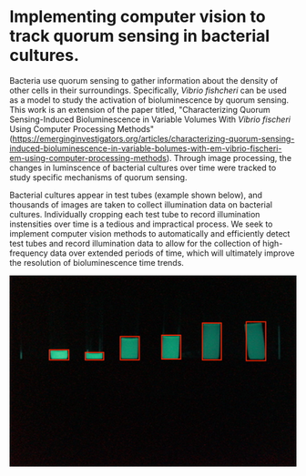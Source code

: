 # Implementing computer vision to track quorum sensing in bacterial cultures.
Bacteria use quorum sensing to gather information about the density of other cells in their surroundings. Specifically, *Vibrio fishcheri* can be used as a model to study the activation of bioluminescence by quorum sensing. This work is an extension of the paper titled, "Characterizing Quorum Sensing-Induced Bioluminescence in Variable Volumes With *Vibrio fischeri* Using Computer Processing Methods" (https://emerginginvestigators.org/articles/characterizing-quorum-sensing-induced-bioluminescence-in-variable-bolumes-with-em-vibrio-fischeri-em-using-computer-processing-methods). Through image processing, the changes in luminscence of bacterial cultures over time were tracked to study specific mechanisms of quorum sensing.

Bacterial cultures appear in test tubes (example shown below), and thousands of images are taken to collect illumination data on bacterial cultures. Individually cropping each test tube to record illumination instensities over time is a tedious and impractical process. We seek to implement computer vision methods to automatically and efficiently detect test tubes and record illumination data to allow for the collection of high-frequency data over extended periods of time, which will ultimately improve the resolution of bioluminescence time trends. 

![Image 1](https://github.com/ahmadazim/quorumCV/blob/master/SampleData/readmePic.JPG)
